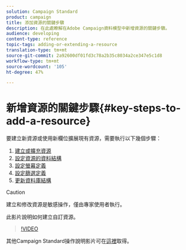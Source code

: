 ```yaml
---
solution: Campaign Standard
product: campaign
title: 添加資源的關鍵步驟
description: 在此處瞭解在Adobe Campaign資料模型中新增資源的關鍵步驟。
audience: developing
content-type: reference
topic-tags: adding-or-extending-a-resource
translation-type: tm+mt
source-git-commit: 2a92600df01fd3c78a2b35c8034a2ce347e5c1d8
workflow-type: tm+mt
source-wordcount: '105'
ht-degree: 47%

---
```



# 新增資源的關鍵步驟{#key-steps-to-add-a-resource}

要建立新資源或使用新欄位擴展現有資源，需要執行以下幾個步驟：

1. [建立或擴充資源](../../developing/using/creating-or-extending-the-resource.md)
1. [設定資源的資料結構](../../developing/using/configuring-the-resource-s-data-structure.md)
1. [設定螢幕定義](../../developing/using/configuring-the-screen-definition.md)
1. [設定篩選定義](../../developing/using/configuring-filter-definition.md)
1. [更新資料庫結構](../../developing/using/updating-the-database-structure.md)

>[!CAUTION]
>
>建立和修改資源是敏感操作，僅由專家使用者執行。

此影片說明如何建立自訂資源。

>[!VIDEO](https://video.tv.adobe.com/v/27715?quality=9&captions=eng)

其他Campaign Standard操作說明影片可在[這裡](https://experienceleague.adobe.com/docs/campaign-standard-learn/tutorials/overview.html?lang=zh-Hant)取得。

